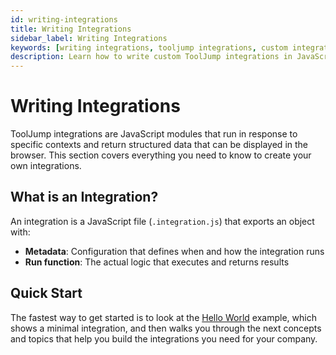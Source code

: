 ```yaml
---
id: writing-integrations
title: Writing Integrations
sidebar_label: Writing Integrations
keywords: [writing integrations, tooljump integrations, custom integrations, developer tool integration, javascript modules]
description: Learn how to write custom ToolJump integrations in JavaScript to connect your developer tools and create contextual information displays for your engineering team.
---
```


# Writing Integrations

ToolJump integrations are JavaScript modules that run in response to specific contexts and return structured data that can be displayed in the browser. This section covers everything you need to know to create your own integrations.

## What is an Integration?

An integration is a JavaScript file (`.integration.js`) that exports an object with:
- **Metadata**: Configuration that defines when and how the integration runs
- **Run function**: The actual logic that executes and returns results

## Quick Start

The fastest way to get started is to look at the [Hello World](./writing-integrations/hello-world.mdx) example, which shows a minimal integration, and then walks you through the next concepts and topics that help you build the integrations you need for your company.
